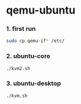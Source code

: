 # qemu-ubuntu

### 1. first run
```sh
sudo cp qemu-if* /etc/
```
### 2. ubuntu-core
```sh
./kvm2.sh
```
### 3. ubuntu-desktop
```sh
./kvm.sh
```

